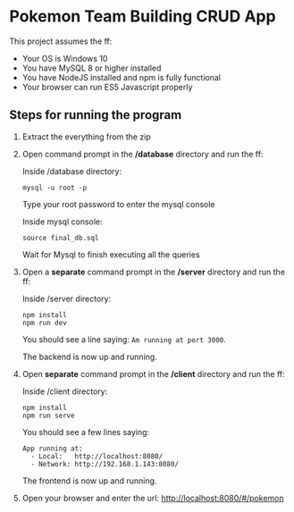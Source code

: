 # Pokemon Team Building CRUD App

This project assumes the ff:
* Your OS is Windows 10
* You have MySQL 8 or higher installed
* You have NodeJS installed and npm is fully functional
* Your browser can run ES5 Javascript properly


## Steps for running the program

1. Extract the everything from the zip

2. Open command prompt in the **/database** directory and run the ff:
   
   Inside /database directory:
   ```
   mysql -u root -p
   ```
   Type your root password to enter the mysql console  

   Inside mysql console:
   ```
   source final_db.sql
   ```
   Wait for Mysql to finish executing all the queries

3. Open a **separate** command prompt in the **/server** directory and run the ff:

   Inside /server directory:
   ```
   npm install
   npm run dev
   ```
   You should see a line saying: `Am running at port 3000`.

   The backend is now up and running.

4. Open **separate** command prompt in the **/client** directory and run the ff:

   Inside /client directory:
   ```
   npm install
   npm run serve
   ```
   You should see a few lines saying: 
   ```
   App running at: 
     - Local:   http://localhost:8080/
     - Network: http://192.168.1.143:8080/
   ```

   The frontend is now up and running.

5. Open your browser and enter the url: <http://localhost:8080/#/pokemon>